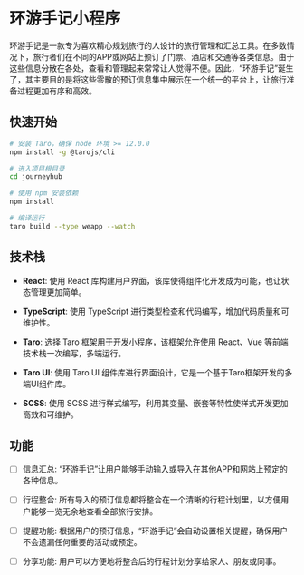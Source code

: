 <!--
 * @Author: lc 13454782562@163.com
 * @Date: 2023-09-27 16:15:49
 * @LastEditors: lc 13454782562@163.com
 * @LastEditTime: 2023-09-27 16:18:15
 * @FilePath: \journeyhub\README.md
 * @Description: 这是默认设置,请设置`customMade`, 打开koroFileHeader查看配置 进行设置: https://github.com/OBKoro1/koro1FileHeader/wiki/%E9%85%8D%E7%BD%AE
-->
# 环游手记小程序

环游手记是一款专为喜欢精心规划旅行的人设计的旅行管理和汇总工具。在多数情况下，旅行者们在不同的APP或网站上预订了门票、酒店和交通等各类信息。由于这些信息分散在各处，查看和管理起来常常让人觉得不便。因此，“环游手记”诞生了，其主要目的是将这些零散的预订信息集中展示在一个统一的平台上，让旅行准备过程更加有序和高效。



## 快速开始

```bash
# 安装 Taro，确保 node 环境 >= 12.0.0
npm install -g @tarojs/cli

# 进入项目根目录
cd journeyhub

# 使用 npm 安装依赖
npm install

# 编译运行
taro build --type weapp --watch
```



## 技术栈

+ **React**: 使用 React 库构建用户界面，该库使得组件化开发成为可能，也让状态管理更加简单。

+ **TypeScript**: 使用 TypeScript 进行类型检查和代码编写，增加代码质量和可维护性。

+ **Taro**: 选择 Taro 框架用于开发小程序，该框架允许使用 React、Vue 等前端技术栈一次编写，多端运行。

+ **Taro UI**: 使用 Taro UI 组件库进行界面设计，它是一个基于Taro框架开发的多端UI组件库。

+ **SCSS**: 使用 SCSS 进行样式编写，利用其变量、嵌套等特性使样式开发更加高效和可维护。



## 功能

- [ ] 信息汇总: “环游手记”让用户能够手动输入或导入在其他APP和网站上预定的各种信息。

- [ ] 行程整合: 所有导入的预订信息都将整合在一个清晰的行程计划里，以方便用户能够一览无余地查看全部旅行安排。
- [ ] 提醒功能: 根据用户的预订信息，“环游手记”会自动设置相关提醒，确保用户不会遗漏任何重要的活动或预定。
- [ ] 分享功能: 用户可以方便地将整合后的行程计划分享给家人、朋友或同事。

